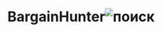 # BargainHunter![поиск](https://github.com/Vsevolod-Z/BargainHunter/assets/59262675/da4b3cb2-54fd-4956-b5a0-4096b56485f1)

